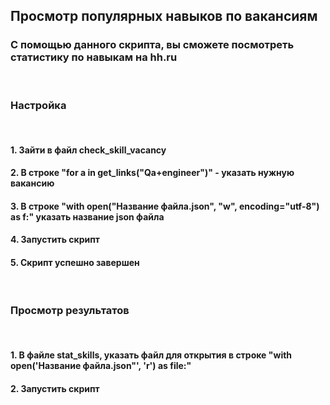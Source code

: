 
## Просмотр популярных навыков по вакансиям
### С помощью данного скрипта, вы сможете посмотреть статистику по навыкам на hh.ru
<br>

### Настройка
<br>

#### 1. Зайти в файл check_skill_vacancy
#### 2. В строке "for a in get_links("Qa+engineer")" - указать нужную вакансию
#### 3. В строке "with open("Название файла.json", "w", encoding="utf-8") as f:" указать название json файла
#### 4. Запустить скрипт
#### 5. Скрипт успешно завершен
<br>

### Просмотр результатов
<br>

#### 1. В файле stat_skills, указать файл для открытия в строке "with open('Название файла.json"', 'r') as file:"
#### 2. Запустить скрипт




